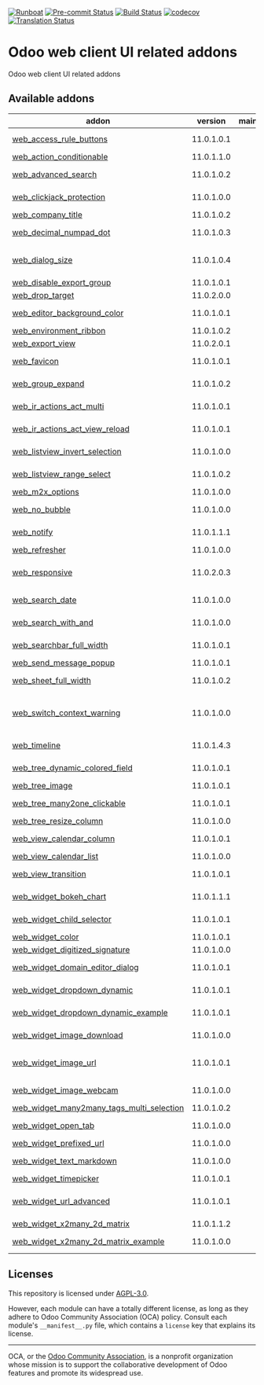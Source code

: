 
[![Runboat](https://img.shields.io/badge/runboat-Try%20me-875A7B.png)](https://runboat.odoo-community.org/builds?repo=OCA/web&target_branch=11.0)
[![Pre-commit Status](https://github.com/OCA/web/actions/workflows/pre-commit.yml/badge.svg?branch=11.0)](https://github.com/OCA/web/actions/workflows/pre-commit.yml?query=branch%3A11.0)
[![Build Status](https://github.com/OCA/web/actions/workflows/test.yml/badge.svg?branch=11.0)](https://github.com/OCA/web/actions/workflows/test.yml?query=branch%3A11.0)
[![codecov](https://codecov.io/gh/OCA/web/branch/11.0/graph/badge.svg)](https://codecov.io/gh/OCA/web)
[![Translation Status](https://translation.odoo-community.org/widgets/web-11-0/-/svg-badge.svg)](https://translation.odoo-community.org/engage/web-11-0/?utm_source=widget)

<!-- /!\ do not modify above this line -->

# Odoo web client UI related addons

Odoo web client UI related addons

<!-- /!\ do not modify below this line -->

<!-- prettier-ignore-start -->

[//]: # (addons)

Available addons
----------------
addon | version | maintainers | summary
--- | --- | --- | ---
[web_access_rule_buttons](web_access_rule_buttons/) | 11.0.1.0.1 |  | Disable Edit button if access rules prevent this action
[web_action_conditionable](web_action_conditionable/) | 11.0.1.1.0 |  | web_action_conditionable
[web_advanced_search](web_advanced_search/) | 11.0.1.0.2 |  | Easier and more powerful searching tools
[web_clickjack_protection](web_clickjack_protection/) | 11.0.1.0.0 |  | Protects Odoo instancess from possible Clickjacking attacks
[web_company_title](web_company_title/) | 11.0.1.0.2 |  | Web Company Title
[web_decimal_numpad_dot](web_decimal_numpad_dot/) | 11.0.1.0.3 |  | Allows using numpad dot to enter period decimal separator
[web_dialog_size](web_dialog_size/) | 11.0.1.0.4 |  | A module that lets the user expand a dialog box to the full screen width.
[web_disable_export_group](web_disable_export_group/) | 11.0.1.0.1 |  | Web Disable Export Group
[web_drop_target](web_drop_target/) | 11.0.2.0.0 |  | Allows to drag files into Odoo
[web_editor_background_color](web_editor_background_color/) | 11.0.1.0.1 |  | Set any background color for web editor snippets
[web_environment_ribbon](web_environment_ribbon/) | 11.0.1.0.2 |  | Web Environment Ribbon
[web_export_view](web_export_view/) | 11.0.2.0.1 |  | Web Export Current View
[web_favicon](web_favicon/) | 11.0.1.0.1 |  | Allows to set a custom shortcut icon (aka favicon)
[web_group_expand](web_group_expand/) | 11.0.1.0.2 |  | Enables expanding/reset all groups in list view
[web_ir_actions_act_multi](web_ir_actions_act_multi/) | 11.0.1.0.1 |  | Enables triggering of more than one action on ActionManager
[web_ir_actions_act_view_reload](web_ir_actions_act_view_reload/) | 11.0.1.0.1 |  | Enables reload of the current view via ActionManager
[web_listview_invert_selection](web_listview_invert_selection/) | 11.0.1.0.0 |  | Invert current selection of list of records
[web_listview_range_select](web_listview_range_select/) | 11.0.1.0.2 |  | Enables selecting a range of records using the shift key
[web_m2x_options](web_m2x_options/) | 11.0.1.0.0 |  | web_m2x_options
[web_no_bubble](web_no_bubble/) | 11.0.1.0.0 |  | Remove the bubbles from the web interface
[web_notify](web_notify/) | 11.0.1.1.1 |  | Send notification messages to user
[web_refresher](web_refresher/) | 11.0.1.0.0 |  | Web Refresher
[web_responsive](web_responsive/) | 11.0.2.0.3 |  | It provides a mobile compliant interface for Odoo Community web
[web_search_date](web_search_date/) | 11.0.1.0.0 |  | Add more options for search on dates
[web_search_with_and](web_search_with_and/) | 11.0.1.0.0 |  | Use AND conditions on omnibar search
[web_searchbar_full_width](web_searchbar_full_width/) | 11.0.1.0.1 |  | Show search bar in full screen width
[web_send_message_popup](web_send_message_popup/) | 11.0.1.0.1 |  | Web Send Message as Popup
[web_sheet_full_width](web_sheet_full_width/) | 11.0.1.0.2 |  | Use the whole available screen width when displaying sheets
[web_switch_context_warning](web_switch_context_warning/) | 11.0.1.0.0 |  | Show a warning if current user, company or database have been switched in another tab or window.
[web_timeline](web_timeline/) | 11.0.1.4.3 |  | Interactive visualization chart to show events in time
[web_tree_dynamic_colored_field](web_tree_dynamic_colored_field/) | 11.0.1.0.1 |  | Allows you to dynamically color fields on tree views
[web_tree_image](web_tree_image/) | 11.0.1.0.1 |  | Show images in tree views
[web_tree_many2one_clickable](web_tree_many2one_clickable/) | 11.0.1.0.1 |  | Open the linked resource when clicking on their name
[web_tree_resize_column](web_tree_resize_column/) | 11.0.1.0.0 |  | Resize columns in tree views
[web_view_calendar_column](web_view_calendar_column/) | 11.0.1.0.1 |  | Allow to define columns on calendars
[web_view_calendar_list](web_view_calendar_list/) | 11.0.1.0.0 |  | Show calendars as a List
[web_view_transition](web_view_transition/) | 11.0.1.0.1 |  | This module adds transitions to display views
[web_widget_bokeh_chart](web_widget_bokeh_chart/) | 11.0.1.1.1 |  | This widget allows to display charts using Bokeh library.
[web_widget_child_selector](web_widget_child_selector/) | 11.0.1.0.1 |  | Widget used for navigation on hierarchy fields
[web_widget_color](web_widget_color/) | 11.0.1.0.1 |  | Web Widget Color
[web_widget_digitized_signature](web_widget_digitized_signature/) | 11.0.1.0.0 |  | Web Widget Digitized Signature
[web_widget_domain_editor_dialog](web_widget_domain_editor_dialog/) | 11.0.1.0.1 |  | Recovers the Domain Editor Dialog functionality
[web_widget_dropdown_dynamic](web_widget_dropdown_dynamic/) | 11.0.1.0.1 |  | This module adds support for dynamic dropdown widget
[web_widget_dropdown_dynamic_example](web_widget_dropdown_dynamic_example/) | 11.0.1.0.1 |  | Demonstration of web_widget_dropdown_dynamic
[web_widget_image_download](web_widget_image_download/) | 11.0.1.0.0 |  | Allows to download any image from its widget
[web_widget_image_url](web_widget_image_url/) | 11.0.1.0.1 |  | This module provides web widget for displaying image from URL
[web_widget_image_webcam](web_widget_image_webcam/) | 11.0.1.0.0 |  | Allows to take image with WebCam
[web_widget_many2many_tags_multi_selection](web_widget_many2many_tags_multi_selection/) | 11.0.1.0.2 |  | Tags multiple selection
[web_widget_open_tab](web_widget_open_tab/) | 11.0.1.0.0 |  | Allow to open record from trees on new tab from tree views
[web_widget_prefixed_url](web_widget_prefixed_url/) | 11.0.1.0.0 |  | Web Widget Prefixed URL
[web_widget_text_markdown](web_widget_text_markdown/) | 11.0.1.0.0 |  | Widget to text fields that adds markdown support
[web_widget_timepicker](web_widget_timepicker/) | 11.0.1.0.1 |  | Web Timepicker Widget
[web_widget_url_advanced](web_widget_url_advanced/) | 11.0.1.0.1 |  | This module extends URL widget for displaying anchors with custom labels.
[web_widget_x2many_2d_matrix](web_widget_x2many_2d_matrix/) | 11.0.1.1.2 |  | Show list fields as a matrix
[web_widget_x2many_2d_matrix_example](web_widget_x2many_2d_matrix_example/) | 11.0.1.0.0 |  | A small example on how to use `web_widget_x2many_2d_matrix`.

[//]: # (end addons)

<!-- prettier-ignore-end -->

## Licenses

This repository is licensed under [AGPL-3.0](LICENSE).

However, each module can have a totally different license, as long as they adhere to Odoo Community Association (OCA)
policy. Consult each module's `__manifest__.py` file, which contains a `license` key
that explains its license.

----
OCA, or the [Odoo Community Association](http://odoo-community.org/), is a nonprofit
organization whose mission is to support the collaborative development of Odoo features
and promote its widespread use.
